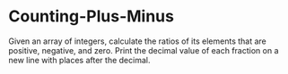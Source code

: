 # Counting-Plus-Minus
Given an array of integers, calculate the ratios of its elements that are positive, negative, and zero. Print the decimal value of each fraction on a new line with  places after the decimal.

